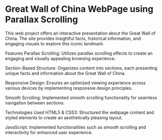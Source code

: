 # Great Wall of China WebPage using Parallax Scrolling
This web project offers an interactive presentation about the Great Wall of China. The site provides insightful facts, historical information, and engaging visuals to explore this iconic landmark.

Features
Parallax Scrolling: Utilizes parallax scrolling effects to create an engaging and visually appealing browsing experience.

Section-Based Structure: Organizes content into sections, each presenting unique facts and information about the Great Wall of China.

Responsive Design: Ensures an optimized viewing experience across various devices by implementing responsive design principles.

Smooth Scrolling: Implemented smooth scrolling functionality for seamless navigation between sections.

Technologies Used
HTML5 & CSS3: Structured the webpage content and styled elements to create an aesthetically pleasing layout.

JavaScript: Implemented functionalities such as smooth scrolling and interactivity for enhanced user experience.


